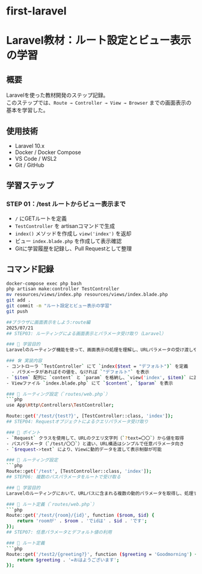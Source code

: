 # first-laravel
# Laravel教材：ルート設定とビュー表示の学習

## 概要
Laravelを使った教材開発のステップ記録。  
このステップでは、`Route → Controller → View → Browser` までの画面表示の基本を学習した。

## 使用技術
- Laravel 10.x
- Docker / Docker Compose
- VS Code / WSL2
- Git / GitHub

## 学習ステップ
### STEP 01：/test ルートからビュー表示まで
- `/` にGETルートを定義
- `TestController` を artisanコマンドで生成
- `index()` メソッドを作成し `view('index')` を返却
- ビュー `index.blade.php` を作成して表示確認
- Gitに学習履歴を記録し、Pull Requestとして整理

## コマンド記録
```bash
docker-compose exec php bash
php artisan make:controller TestController
mv resources/views/index.php resources/views/index.blade.php
git add .
git commit -m "ルート設定とビュー表示の学習"
git push

##ブラウザに画面表示をしよう:route編
2025/07/21
## STEP03: ルーティングによる画面表示とパラメータ受け取り（Laravel）

### 🎯 学習目的
Laravelのルーティング機能を使って、画面表示の処理を理解し、URLパラメータの受け渡しや任意化による柔軟な表示制御を体験する。

### 🛠 実装内容
- コントローラ `TestController` にて `index($text = "デフォルト")` を定義
  - パラメータがあればその値を、なければ `"デフォルト"` を表示
- `$item` 配列に `content` と `param` を格納し、`view('index', $item)` に渡す
- Viewファイル `index.blade.php` にて `$content`, `$param` を表示

### 🔗 ルーティング設定（`routes/web.php`）
```php
use App\Http\Controllers\TestController;

Route::get('/test/{test?}', [TestController::class, 'index']);
## STEP04: Requestオブジェクトによるクエリパラメータ受け取り

### 🧠 ポイント
- `Request` クラスを使用して、URLのクエリ文字列（`?text=〇〇`）から値を取得
- パスパラメータ（`/test/〇〇`）と違い、URL構造はシンプルで任意パラメータ向き
- `$request->text` により、Viewに動的データを渡して表示制御が可能

### 🔗 ルーティング設定
```php
Route::get('/test', [TestController::class, 'index']);
## STEP06: 複数のパスパラメータをルートで受け取る

### 🎯 学習目的
Laravelのルーティングにおいて、URLパスに含まれる複数の動的パラメータを取得し、処理する方法を習得する。

### 🔗 ルート定義（`routes/web.php`）
```php
Route::get('/test/{room}/{id}', function ($room, $id) {
    return 'roomが' . $room . 'でidは' . $id . 'です';
});
## STEP07: 任意パラメータとデフォルト値の利用

### 🔗 ルート定義
```php
Route::get('/test2/{greeting?}', function ($greeting = 'Goodmorning') {
    return $greeting . '=おはようございます';
});